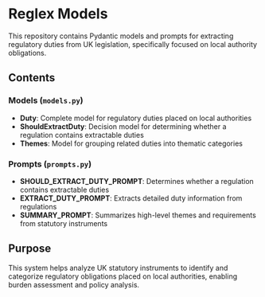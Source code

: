 # Reglex Models

This repository contains Pydantic models and prompts for extracting regulatory duties from UK legislation, specifically focused on local authority obligations.

## Contents

### Models (`models.py`)
- **Duty**: Complete model for regulatory duties placed on local authorities
- **ShouldExtractDuty**: Decision model for determining whether a regulation contains extractable duties
- **Themes**: Model for grouping related duties into thematic categories

### Prompts (`prompts.py`)
- **SHOULD_EXTRACT_DUTY_PROMPT**: Determines whether a regulation contains extractable duties
- **EXTRACT_DUTY_PROMPT**: Extracts detailed duty information from regulations
- **SUMMARY_PROMPT**: Summarizes high-level themes and requirements from statutory instruments

## Purpose

This system helps analyze UK statutory instruments to identify and categorize regulatory obligations placed on local authorities, enabling burden assessment and policy analysis.